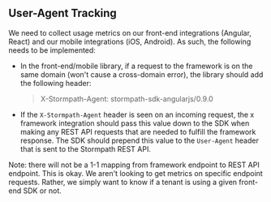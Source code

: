 ## User-Agent Tracking

We need to collect usage metrics on our front-end integrations (Angular, React)
and our mobile integrations (iOS, Android).  As such, the following needs to be
implemented:

* In the front-end/mobile library, if a request to the framework is on the same
  domain (won't cause a cross-domain error), the library should add the
  following header:

  > X-Stormpath-Agent: stormpath-sdk-angularjs/0.9.0

* If the `X-Stormpath-Agent` header is seen on an incoming request, the x
  framework integration should pass this value down to the SDK when making any
  REST API requests that are needed to fulfill the framework response.  The SDK
  should prepend this value to the `User-Agent` header that is sent to the
  Stormpath REST API.

Note: there will not be a 1-1 mapping from framework endpoint to REST API
endpoint. This is okay.  We aren't looking to get metrics on specific endpoint
requests.  Rather, we simply want to know if a tenant is using a given front-end
SDK or not.